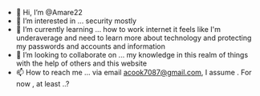 - 👋 Hi, I’m @Amare22
- 👀 I’m interested in ... security mostly
- 🌱 I’m currently learning ... how to work internet it feels like I'm underaverage and need to learn more about technology and protecting my passwords and accounts and information
- 💞️ I’m looking to collaborate on ... my knowledge in this realm of things with the help of others and this website
- 📫 How to reach me ... via email acook7087@gmail.com,  I assume . For now , at least ..?

<!---
Amare22/Amare22 is a ✨ special ✨ repository because its `README.md` (this file) appears on your GitHub profile.
You can click the Preview link to take a look at your changes.
--->
